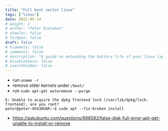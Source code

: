 ```yaml
---
title: "Full boot sector linux"
tags: ["linux"]
date: 2022-05-14
# weight: 1
# author: "Peter Dieleman"
# showToc: false
# TocOpen: false
draft: false
# hidemeta: false
# comments: false
# description: "A guide on extending the battery life of your linux laptop"
# disableShare: false
# searchHidden: false
---
```


- run `uname -r`
- remove older kernels under `/boot/`
- run `sudo apt-get autoremove --purge`

```
E: Unable to acquire the dpkg frontend lock (/var/lib/dpkg/lock-frontend), are you root?
peter@peter-UX430UAR:~$ sudo apt --fix-broken install
```

- <https://askubuntu.com/questions/668582/false-disk-full-error-apt-get-unable-to-install-or-remove>